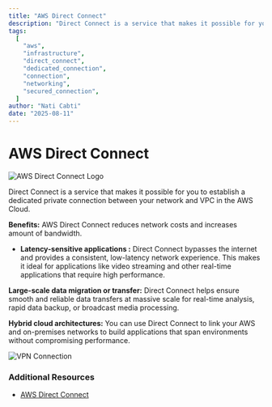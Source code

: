 ```yaml
---
title: "AWS Direct Connect"
description: "Direct Connect is a service that makes it possible for you to establish a dedicated private connection between your network and VPC in the AWS Cloud."
tags:
  [
    "aws",
    "infrastructure",
    "direct_connect",
    "dedicated_connection",
    "connection",
    "networking",
    "secured_connection",
  ]
author: "Nati Cabti"
date: "2025-08-11"
---
```


# AWS Direct Connect

<div class="aws__ImageCentered">
<img style={{ width: '96px', overflowX: 'auto' }} src="/img/aws/aws-logo-direct-connect.png" alt="AWS Direct Connect Logo" />
</div>

Direct Connect is a service that makes it possible for you to establish a dedicated private connection between your network and VPC in the AWS Cloud.

**Benefits:** AWS Direct Connect reduces network costs and increases amount of bandwidth.

- **Latency-sensitive applications :** Direct Connect bypasses the internet and provides a consistent, low-latency network experience. This makes it ideal for applications like video streaming and other real-time applications that require high performance.

**Large-scale data migration or transfer:** Direct Connect helps ensure smooth and reliable data transfers at massive scale for real-time analysis, rapid data backup, or broadcast media processing.

**Hybrid cloud architectures:**
You can use Direct Connect to link your AWS and on-premises networks to build applications that span environments without compromising performance.

<div class="aws__ImageCentered" >
<img style={{ background: '#f6f9fd', width: '500px', overflowX: 'auto' }} src="/img/aws/aws-networking-direct-connect-concept.png" alt="VPN Connection" />
</div>

### Additional Resources

- [AWS Direct Connect](https://docs.aws.amazon.com/whitepapers/latest/aws-vpc-connectivity-options/aws-direct-connect.html)
